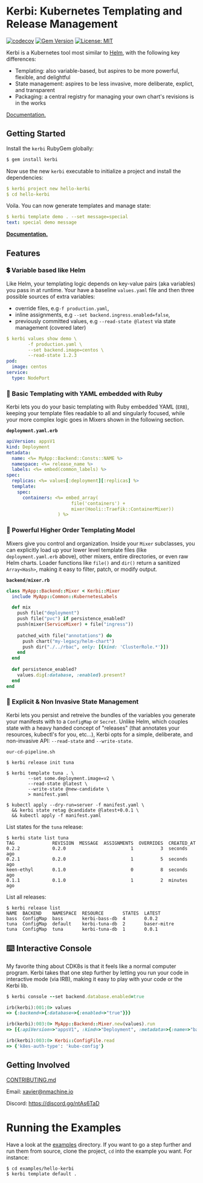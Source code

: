 # Kerbi: Kubernetes Templating and Release Management

[![codecov](https://codecov.io/gh/nectar-cs/kerbi/branch/master/graph/badge.svg)](https://codecov.io/gh/nectar-cs/kerbi)
[![Gem Version](https://badge.fury.io/rb/kerbi.svg)](https://badge.fury.io/rb/kerbi)
[![License: MIT](https://img.shields.io/badge/License-MIT-yellow.svg)](https://opensource.org/licenses/MIT)

Kerbi is a Kubernetes tool most similar to [Helm](https://helm.sh/), with the following key differences:
- Templating: also variable-based, but aspires to be more powerful, flexible, and delightful
- State management: aspires to be less invasive, more deliberate, explict, and transparent
- Packaging: a central registry for managing your own chart's revisions is in the works

[Documentation.](https://xavier-9.gitbook.io/untitled/walkthroughs/getting-started)

## Getting Started

Install the `kerbi` RubyGem globally: 

```bash
$ gem install kerbi
```

Now use the new `kerbi` executable to initialize a project and install the dependencies:

```yaml
$ kerbi project new hello-kerbi
$ cd hello-kerbi
```

Voila. You can now generate templates and manage state:

```yaml
$ kerbi template demo . --set message=special
text: special demo message
```

**[Documentation.](https://xavier-9.gitbook.io/untitled/walkthroughs/getting-started)**

## Features

### 💲 Variable based like Helm

Like Helm, your templating logic depends on key-value pairs (aka variables) you pass in at runtime. 
Your have a baseline `values.yaml` file and then three possible sources of extra variables:
- override files, e.g`-f production.yaml`, 
- inline assignments, e.g `--set backend.ingress.enabled=false`,
- previously committed values, e.g `--read-state @latest` via state management (covered later)

```yaml
$ kerbi values show demo \
        -f production.yaml \
        --set backend.image=centos \
        --read-state 1.2.3
pod:
  image: centos
service:
  type: NodePort
```




### 📜 Basic Templating with YAML embedded with Ruby

Kerbi lets you do your basic templating with Ruby embedded YAML (`ERB`), 
keeping your template files readable to all and singularly focused, 
while your more complex logic goes in Mixers shown in the following section.

**`deployment.yaml.erb`**
```yaml
apiVersion: appsV1
kind: Deployment
metadata:
  name: <%= MyApp::Backend::Consts::NAME %>
  namespace: <%= release_name %>
  labels: <%= embed(common_labels) %>
spec: 
  replicas: <%= values[:deployment][:replicas] %>
  template:
    spec:
      containers: <%= embed_array(
                        file('containers') + 
                        mixer(Hooli::Traefik::ContainerMixer))
                   ) %>
```




### 🚦 Powerful Higher Order Templating Model

Mixers give you control and organization. Inside your `Mixer` subclasses, 
you can explicitly load up your lower level template files (like `deployment.yaml.erb` above), other mixers,
entire directories, or even raw Helm charts. Loader functions like `file()` and `dir()` return a 
sanitized `Array<Hash>`, making it easy to filter, patch, or modify output.

**`backend/mixer.rb`**
```ruby
class MyApp::Backend::Mixer < Kerbi::Mixer
  include MyApp::Common::KubernetesLabels

  def mix
    push file("deployment")
    push file("pvc") if persistence_enabled?
    push(mixer(ServiceMixer) + file("ingress"))
    
    patched_with file("annotations") do
      push chart("my-legacy/helm-chart")
      push dir("./../rbac", only: [{kind: 'ClusterRole.*'}])
    end
  end 
  
  def persistence_enabled?
    values.dig(:database, :enabled).present?
  end
end
```



### 📀 Explicit & Non Invasive State Management

Kerbi lets you persist and retreive the bundles of the variables you generate your manifests 
with to a `ConfigMap` or `Secret`. Unlike Helm, which couples state with a heavy 
handed concept of "releases" (that annotates your resources, kubectl's for you, etc...), Kerbi opts 
for a simple, deliberate, and non-invasive API: `--read-state` and `--write-state`.

`our-cd-pipeline.sh`
```
$ kerbi release init tuna

$ kerbi template tuna . \
        --set some.deployment.image=v2 \
        --read-state @latest \
        --write-state @new-candidate \
        > manifest.yaml

$ kubectl apply --dry-run=server -f manifest.yaml \
  && kerbi state retag @candidate @latest+0.0.1 \
  && kubectl apply -f manifest.yaml  
```

List states for the `tuna` release:
```
$ kerbi state list tuna
TAG              REVISION  MESSAGE  ASSIGNMENTS  OVERRIDES  CREATED_AT
0.2.2            0.2.0                        1          3  seconds ago
0.2.1            0.2.0                        1          5  seconds ago
keen-ethyl       0.1.0                        0          8  seconds ago
0.1.1            0.1.0                        1          2  minutes ago
```

List all releases:
```
$ kerbi release list
NAME  BACKEND    NAMESPACE  RESOURCE       STATES  LATEST
bass  ConfigMap  bass       kerbi-bass-db  4       0.0.2
tuna  ConfigMap  default    kerbi-tuna-db  2       baser-mitre
tuna  ConfigMap  tuna       kerbi-tuna-db  1       0.0.1
```


## ⌨️ Interactive Console

My favorite thing about CDK8s is that it feels like a normal computer program. 
Kerbi takes that one step further by letting you run your code in interactive mode (via IRB), 
making it easy to play with your code or the Kerbi lib.

```ruby
$ kerbi console --set backend.database.enabled=true

irb(kerbi):001:0> values
=> {:backend=>{:database=>{:enabled=>"true"}}}

irb(kerbi):003:0> MyApp::Backend::Mixer.new(values).run
=> [{:apiVersion=>"appsV1", :kind=>"Deployment", :metadata=>{:name=>"backend", :namespace=>"default"}, :spec=>"foo"}]

irb(kerbi):003:0> Kerbi::ConfigFile.read
=> {'k8es-auth-type': 'kube-config'}


```

## Getting Involved

[CONTRIBUTING.md](https://github.com/nmachine-io/kerbi/blob/master/CONTRIBUTING.md)

Email: xavier@nmachine.io

Discord: https://discord.gg/ntAs6TaD

# Running the Examples

Have a look at the [examples](https://github.com/nmachine-io/kerbi/tree/master/examples) directory. 
If you want to go a step further and run them from source, clone the project, `cd` into the example you 
want. For instance:

```bash
$ cd examples/hello-kerbi
$ kerbi template default .
```
